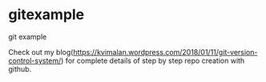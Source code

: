 # gitexample
git example

Check out my blog(https://kvimalan.wordpress.com/2018/01/11/git-version-control-system/) for complete details of 
step by step repo creation with github.
